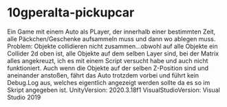 # 10gperalta-pickupcar
Ein Game mit einem Auto als PLayer, der innerhalb einer bestimmten Zeit, alle Päckchen/Geschenke aufsammeln muss und dann wo ablegen muss.
Problem: Objekte collidieren nicht zusammen...obwohl auf alle Objekte ein Collider 2d oben ist, alle Objekte auf dem selben Layer sind, bei der Matrix alles angekreuzt, 
ich es mit einem Script versucht habe und auch nicht funktioniert. Auch wenn die Objekte auf der selben Z-Position sind und aneinander anstoßen, fährt das Auto trotzdem vorbei und führt kein Debug.Log aus, welches eigentlich angezeigt werden sollte da es so im Skript angegeben ist.
UnityVersion: 2020.3.18f1 VisualStudioVersion: Visual Studio 2019 
